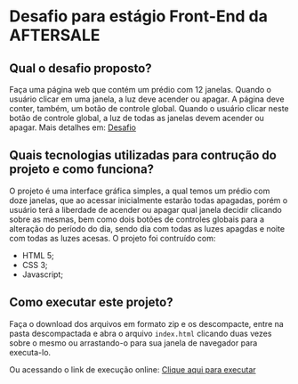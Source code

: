 # Desafio para estágio Front-End da AFTERSALE

## Qual o desafio proposto?

Faça uma página web que contém um prédio com 12 janelas. Quando o usuário clicar em uma janela, a luz deve acender ou apagar. A página deve conter, também, um botão de controle global. Quando o usuário clicar neste botão de controle global, a luz de todas as janelas devem acender ou apagar.
Mais detalhes em: [Desafio](https://github.com/Send4BR/challenges/blob/main/front-end-estagio.md#desafio-de-estágio-front-end "desafio")

## Quais tecnologias utilizadas para contrução do projeto e como funciona?

O projeto é uma interface gráfica simples, a qual temos um prédio com doze janelas, que ao acessar inicialmente estarão todas apagadas, porém o usuário terá a liberdade de acender ou apagar qual janela decidir clicando sobre as mesmas, bem como dois botões de controles globais para a alteração do período do dia, sendo dia com todas as luzes apagdas e noite com todas as luzes acesas. O projeto foi contruído com:

- HTML 5;
- CSS 3;
- Javascript;

## Como executar este projeto?

Faça o download dos arquivos em formato zip e os descompacte, entre na pasta descompactada e abra o arquivo `index.html` clicando duas vezes sobre o mesmo ou arrastando-o para sua janela de navegador para executa-lo.

Ou acessando o link de execução online: [Clique aqui para executar](https://mprado18.github.io/challenge-aftersale/ "projeto")
